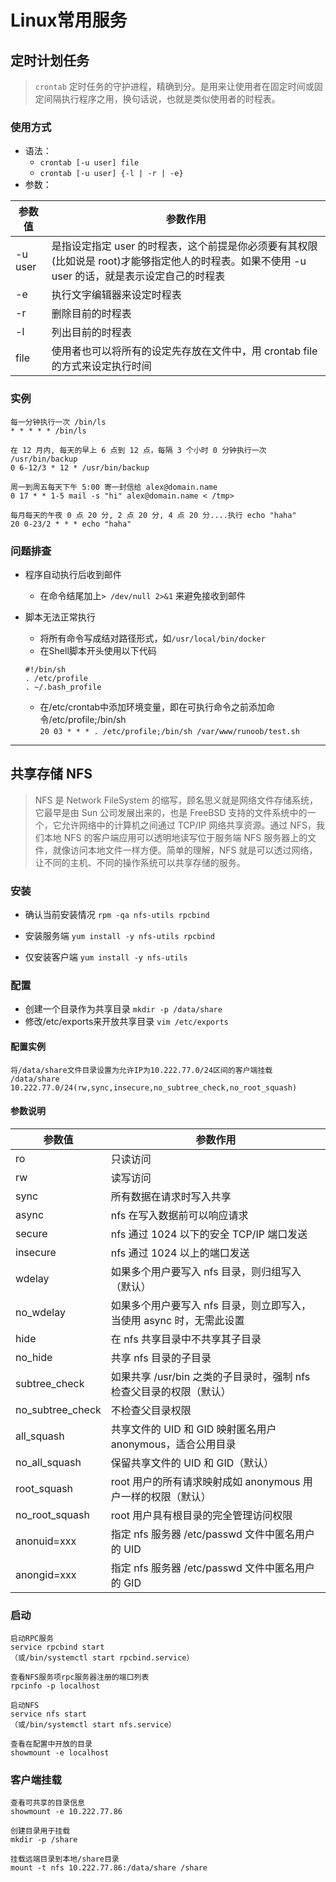 # Linux常用服务

## 定时计划任务
> `crontab` 定时任务的守护进程，精确到分。是用来让使用者在固定时间或固定间隔执行程序之用，换句话说，也就是类似使用者的时程表。

### 使用方式

- 语法：
   - `crontab [-u user] file`
   - `crontab [-u user] {-l | -r | -e}`
- 参数：

参数值|参数作用
--|--
-u user|是指设定指定 user 的时程表，这个前提是你必须要有其权限(比如说是 root)才能够指定他人的时程表。如果不使用 -u user 的话，就是表示设定自己的时程表
-e|执行文字编辑器来设定时程表
-r|删除目前的时程表
-l|列出目前的时程表
file|使用者也可以将所有的设定先存放在文件中，用 crontab file 的方式来设定执行时间

### 实例
```
每一分钟执行一次 /bin/ls
* * * * * /bin/ls

在 12 月内, 每天的早上 6 点到 12 点，每隔 3 个小时 0 分钟执行一次 /usr/bin/backup
0 6-12/3 * 12 * /usr/bin/backup

周一到周五每天下午 5:00 寄一封信给 alex@domain.name
0 17 * * 1-5 mail -s "hi" alex@domain.name < /tmp>

每月每天的午夜 0 点 20 分, 2 点 20 分, 4 点 20 分....执行 echo "haha"
20 0-23/2 * * * echo "haha"
```

### 问题排查

- 程序自动执行后收到邮件
   - 在命令结尾加上`> /dev/null 2>&1` 来避免接收到邮件
- 脚本无法正常执行
   - 将所有命令写成结对路径形式，如`/usr/local/bin/docker`
   - 在Shell脚本开头使用以下代码

   ```
   #!/bin/sh
   . /etc/profile
   . ~/.bash_profile
    ```

   - 在/etc/crontab中添加环境变量，即在可执行命令之前添加命令/etc/profile;/bin/sh    
   `20 03 * * * . /etc/profile;/bin/sh /var/www/runoob/test.sh`


---

## 共享存储 NFS
>NFS 是 Network FileSystem 的缩写，顾名思义就是网络文件存储系统，它最早是由 Sun 公司发展出来的，也是 FreeBSD 支持的文件系统中的一个，它允许网络中的计算机之间通过 TCP/IP 网络共享资源。通过 NFS，我们本地 NFS 的客户端应用可以透明地读写位于服务端 NFS 服务器上的文件，就像访问本地文件一样方便。简单的理解，NFS 就是可以透过网络，让不同的主机、不同的操作系统可以共享存储的服务。

### 安装

- 确认当前安装情况 `rpm -qa nfs-utils rpcbind`

- 安装服务端 `yum install -y nfs-utils rpcbind`

- 仅安装客户端 `yum install -y nfs-utils`

### 配置

- 创建一个目录作为共享目录 `mkdir -p /data/share`
- 修改/etc/exports来开放共享目录 `vim /etc/exports`

#### 配置实例
```
将/data/share文件目录设置为允许IP为10.222.77.0/24区间的客户端挂载
/data/share 10.222.77.0/24(rw,sync,insecure,no_subtree_check,no_root_squash)
```

#### 参数说明
参数值|参数作用
--|--
ro|只读访问
rw|读写访问
sync|所有数据在请求时写入共享
async|nfs 在写入数据前可以响应请求
secure|nfs 通过 1024 以下的安全 TCP/IP 端口发送
insecure|nfs 通过 1024 以上的端口发送
wdelay|如果多个用户要写入 nfs 目录，则归组写入（默认）
no_wdelay|如果多个用户要写入 nfs 目录，则立即写入，当使用 async 时，无需此设置
hide|在 nfs 共享目录中不共享其子目录
no_hide|共享 nfs 目录的子目录
subtree_check|如果共享 /usr/bin 之类的子目录时，强制 nfs 检查父目录的权限（默认）
no_subtree_check|不检查父目录权限
all_squash|共享文件的 UID 和 GID 映射匿名用户 anonymous，适合公用目录
no_all_squash|保留共享文件的 UID 和 GID（默认）
root_squash|root 用户的所有请求映射成如 anonymous 用户一样的权限（默认）
no_root_squash|root 用户具有根目录的完全管理访问权限
anonuid=xxx|指定 nfs 服务器 /etc/passwd 文件中匿名用户的 UID
anongid=xxx|指定 nfs 服务器 /etc/passwd 文件中匿名用户的 GID

### 启动
```
启动RPC服务
service rpcbind start
（或/bin/systemctl start rpcbind.service）

查看NFS服务项rpc服务器注册的端口列表
rpcinfo -p localhost

启动NFS
service nfs start
（或/bin/systemctl start nfs.service）

查看在配置中开放的目录
showmount -e localhost
```

### 客户端挂载
```
查看可共享的目录信息
showmount -e 10.222.77.86

创建目录用于挂载
mkdir -p /share

挂载远端目录到本地/share目录
mount -t nfs 10.222.77.86:/data/share /share
```
